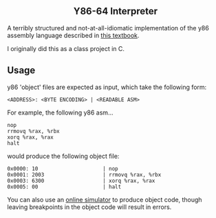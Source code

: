 <p align="center">
    <h2 align="center">Y86-64 Interpreter</h2>
</p>

A terribly structured and not-at-all-idiomatic implementation of the y86 assembly language described in [this textbook](https://csapp.cs.cmu.edu/).  

I originally did this as a class project in C.

## Usage
y86 'object' files are expected as input, which take the following form:
```
<ADDRESS>: <BYTE ENCODING> | <READABLE ASM>
```
For example, the following y86 asm...  
```
nop
rrmovq %rax, %rbx
xorq %rax, %rax
halt
```
would produce the following object file:  
```
0x0000: 10                     | nop
0x0001: 2003                   | rrmovq %rax, %rbx
0x0003: 6300                   | xorq %rax, %rax
0x0005: 00                     | halt
```

You can also use an [online simulator](https://boginw.github.io/js-y86-64/) to produce object code, though leaving breakpoints in the object code will result in errors.  

